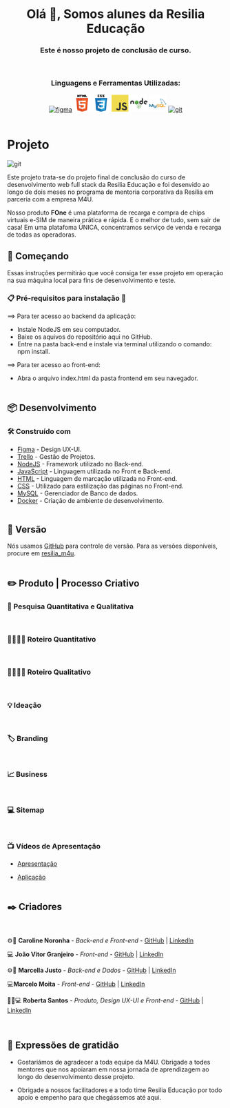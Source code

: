 <h1 align="center">Olá 👋, Somos alunes da Resilia Educação</h1>
<h3 align="center">Este é nosso projeto de conclusão de curso.</h3><br>

<h3 align="center">Linguagens e Ferramentas Utilizadas:</h3>
<p align="center">
<a href="https://www.figma.com/" target="_blank"> <img src="https://www.vectorlogo.zone/logos/figma/figma-icon.svg" alt="figma" width="40" height="40"/></a>
<a href="https://www.w3.org/html/" target="_blank"> <img src="https://raw.githubusercontent.com/devicons/devicon/master/icons/html5/html5-original-wordmark.svg" alt="html5" width="40" height="40"/></a>
<a href="https://www.w3schools.com/css/" target="_blank"> <img src="https://raw.githubusercontent.com/devicons/devicon/master/icons/css3/css3-original-wordmark.svg" alt="css3" width="40" height="40"/></a>
<a href="https://developer.mozilla.org/en-US/docs/Web/JavaScript" target="_blank"> <img src="https://raw.githubusercontent.com/devicons/devicon/master/icons/javascript/javascript-original.svg" alt="javascript" width="40" height="40"/></a>
<a href="https://nodejs.org" target="_blank"> <img src="https://raw.githubusercontent.com/devicons/devicon/master/icons/nodejs/nodejs-original-wordmark.svg" alt="nodejs" width="40" height="40"/></a>
<a href="https://www.mysql.com/" target="_blank"> <img src="https://raw.githubusercontent.com/devicons/devicon/master/icons/mysql/mysql-original-wordmark.svg" alt="mysql" width="40" height="40"/></a> 
<a href="https://git-scm.com/" target="_blank"> <img src="https://www.vectorlogo.zone/logos/git-scm/git-scm-icon.svg" alt="git" width="40" height="40"/> </a><br><br>

# Projeto 
<img src="https://www.vectorlogo.zone/logos/git-scm/git-scm-icon.svg" alt="git" width="40" height="40"/>

Este projeto trata-se do projeto final de conclusão do curso de desenvolvimento web full stack da Resilia Educação e foi desenvido ao longo de dois meses no programa de mentoria corporativa da Resilia em parceria com a empresa M4U.

Nosso produto **FOne** é uma plataforma de recarga e compra de chips virtuais e-SIM de maneira prática e rápida.
E o melhor de tudo, sem sair de casa!
Em  uma platafoma ÚNICA, concentramos serviço de venda e recarga de todas as operadoras. 


## 🚀 Começando

Essas instruções permitirão que você consiga ter esse projeto em operação na sua máquina local para fins de desenvolvimento e teste.
<br>

### 📋 Pré-requisitos para instalação 🔧

==> Para ter acesso ao backend da aplicação:
* Instale NodeJS em seu computador.
* Baixe os aquivos do repositório aqui no GitHub.
* Entre na pasta back-end e instale via terminal utilizando o comando: npm install.
  
==> Para ter acesso ao front-end: 
* Abra o arquivo index.html da pasta frontend em seu navegador.
<br><br>

## 📦 Desenvolvimento

### 🛠️ Construído com

* [Figma](https://www.figma.com/) - Design UX-UI.
* [Trello](https://trello.com/b/WsYtHrI4/time-a-projeto-m4u) - Gestão de Projetos.
* [NodeJS](https://nodejs.org/pt-br/docs/) - Framework utilizado no Back-end.
* [JavaScript](https://developer.mozilla.org/pt-BR/docs/Web/JavaScript) - Linguagem utilizada no Front e Back-end.
* [HTML](https://developer.mozilla.org/pt-BR/docs/Web/HTML) - Linguagem de marcação utilizada no Front-end.
* [CSS](https://developer.mozilla.org/pt-BR/docs/Web/CSS) - Utilizado para estilização das páginas no Front-end.
* [MySQL](https://dev.mysql.com/doc/) - Gerenciador de Banco de dados.
* [Docker](https://docs.docker.com/) - Criação de ambiente de desenvolvimento.
<br><br>

## 📌 Versão

Nós usamos [GitHub](https://github.com/) para controle de versão. Para as versões disponíveis, procure em [resilia_m4u](https://github.com/LaDespistada1981/resilia_m4u.git).
<br><br>

## ✏️ Produto | Processo Criativo

### 🔎 Pesquisa Quantitativa e Qualitativa
<br>

### 🧑‍💻🙎‍♀️ Roteiro Quantitativo
<br>

### 🧑‍🎤🙎‍♀️ Roteiro Qualitativo
<br>

###  💡 Ideação
<br>

### 🏷️ Branding
<br>

### 📈 Business
<br>

### 💻 Sitemap
<br>

### 📺 Vídeos de Apresentação

* <a href="#">Apresentação</a>

* <a href="https://ladespistada1981.github.io/resilia_m4u/frontend/index.html">Aplicação</a>
<br><br>

## ✒️ Criadores
<br>

⚙️📀 **Caroline Noronha** - *Back-end e Front-end* - [GitHub](https://github.com/carolinenoronha) | [LinkedIn](https://www.linkedin.com/in/caroline-noronha-teixeira/)



💻 **João Vitor Granjeiro** - *Front-end* - [GitHub](https://github.com/https://github.com/Joao-vitor-Gr) | [LinkedIn](https://www.linkedin.com/in/jo%C3%A3o-vitor-grangeiro/)

⚙️📀 **Marcella Justo** - *Back-end e Dados* - [GitHub](https://github.com/justo-marcella) | [LinkedIn](https://www.linkedin.com/in/marcella-justo-1706/)

💻**Marcelo Moita** - *Front-end* - [GitHub](https://github.com/Moitank) | [LinkedIn](https://www.linkedin.com/in/marcelomoita/)

🚀💡💻 **Roberta Santos** - *Produto, Design UX-UI e Front-end* - [GitHub](https://github.com/LaDespistada1981) | [LinkedIn](https://www.linkedin.com/in/santosroberta/)

<br>


## 🎁 Expressões de gratidão

* Gostariámos de agradecer a toda equipe da M4U. Obrigade a todes mentores que nos  apoiaram em nossa jornada de aprendizagem ao longo do desenvolvimento desse projeto.

*  Obrigade a nossos facilitadores e a todo time Resilia Educação por todo apoio e empenho para que chegássemos até aqui.
<br>


